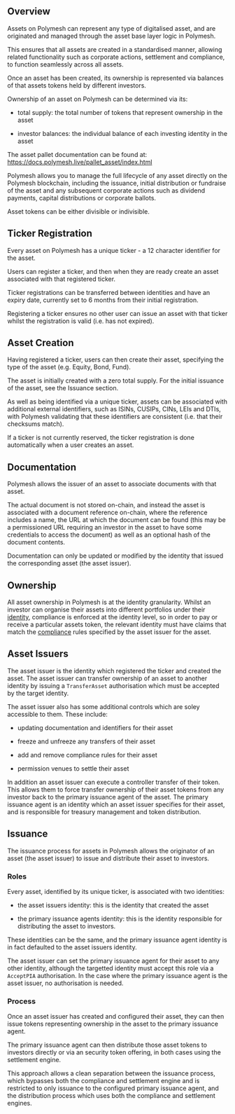 ## Overview

Assets on Polymesh can represent any type of digitalised asset, and are originated and managed through the asset base layer logic in Polymesh.

This ensures that all assets are created in a standardised manner, allowing related functionality such as corporate actions, settlement and compliance, to function seamlessly across all assets.

Once an asset has been created, its ownership is represented via balances of that assets tokens held by different investors.

Ownership of an asset on Polymesh can be determined via its:

- total supply: the total number of tokens that represent ownership in the asset

- investor balances: the individual balance of each investing identity in the asset

The asset pallet documentation can be found at:  
<https://docs.polymesh.live/pallet_asset/index.html>

Polymesh allows you to manage the full lifecycle of any asset directly on the Polymesh blockchain, including the issuance, initial distribution or fundraise of the asset and any subsequent corporate actions such as dividend payments, capital distributions or corporate ballots.

Asset tokens can be either divisible or indivisible.

## Ticker Registration

Every asset on Polymesh has a unique ticker - a 12 character identifier for the asset.

Users can register a ticker, and then when they are ready create an asset associated with that registered ticker.

Ticker registrations can be transferred between identities and have an expiry date, currently set to 6 months from their initial registration.

Registering a ticker ensures no other user can issue an asset with that ticker whilst the registration is valid (i.e. has not expired).

## Asset Creation

Having registered a ticker, users can then create their asset, specifying the type of the asset (e.g. Equity, Bond, Fund).

The asset is initially created with a zero total supply. For the initial issuance of the asset, see the Issuance section.

As well as being identified via a unique ticker, assets can be associated with additional external identifiers, such as ISINs, CUSIPs, CINs, LEIs and DTIs, with Polymesh validating that these identifiers are consistent (i.e. that their checksums match).

If a ticker is not currently reserved, the ticker registration is done automatically when a user creates an asset.

## Documentation

Polymesh allows the issuer of an asset to associate documents with that asset.

The actual document is not stored on-chain, and instead the asset is associated with a document reference on-chain, where the reference includes a name, the URL at which the document can be found (this may be a permissioned URL requiring an investor in the asset to have some credentials to access the document) as well as an optional hash of the document contents.

Documentation can only be updated or modified by the identity that issued the corresponding asset (the asset issuer).

## Ownership

All asset ownership in Polymesh is at the identity granularity. Whilst an investor can organise their assets into different portfolios under their [identity](./identity.md), compliance is enforced at the identity level, so in order to pay or receive a particular assets token, the relevant identity must have claims that match the [compliance](./compliance.cd) rules specified by the asset issuer for the asset.

## Asset Issuers

The asset issuer is the identity which registered the ticker and created the asset. The asset issuer can transfer ownership of an asset to another identity by issuing a `TransferAsset` authorisation which must be accepted by the target identity.

The asset issuer also has some additional controls which are soley accessible to them. These include:

- updating documentation and identifiers for their asset

- freeze and unfreeze any transfers of their asset

- add and remove compliance rules for their asset

- permission venues to settle their asset

In addition an asset issuer can execute a controller transfer of their token. This allows them to force transfer ownership of their asset tokens from any investor back to the primary issuance agent of the asset. The primary issuance agent is an identity which an asset issuer specifies for their asset, and is responsible for treasury management and token distribution.

## Issuance

The issuance process for assets in Polymesh allows the originator of an asset (the asset issuer) to issue and distribute their asset to investors.

### Roles

Every asset, identified by its unique ticker, is associated with two identities:  

- the asset issuers identity: this is the identity that created the asset

- the primary issuance agents identity: this is the identity responsible for distributing the asset to investors.
 
These identities can be the same, and the primary issuance agent identity is in fact defaulted to the asset issuers identity.

The asset issuer can set the primary issuance agent for their asset to any other identity, although the targetted identity must accept this role via a `AcceptPIA` authorisation. In the case where the primary issuance agent is the asset issuer, no authorisation is needed.

### Process

Once an asset issuer has created and configured their asset, they can then issue tokens representing ownership in the asset to the primary issuance agent.

The primary issuance agent can then distribute those asset tokens to investors directly or via an security token offering, in both cases using the settlement engine.

This approach allows a clean separation between the issuance process, which bypasses both the compliance and settlement engine and is restricted to only issuance to the configured primary issuance agent, and the distribution process which uses both the compliance and settlement engines.